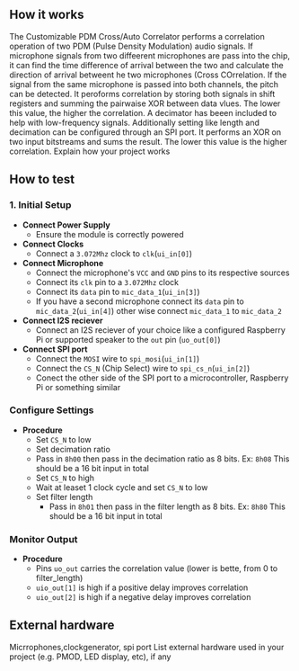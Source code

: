 <!---

This file is used to generate your project datasheet. Please fill in the information below and delete any unused
sections.

You can also include images in this folder and reference them in the markdown. Each image must be less than
512 kb in size, and the combined size of all images must be less than 1 MB.
-->

## How it works
The Customizable PDM Cross/Auto Correlator performs a correlation operation of two PDM (Pulse Density Modulation) audio signals.  If microphone signals from two diffeerent microphones are pass into the chip, it can find the time difference of arrival between the two and calculate the direction of arrival betweent he two microphones (Cross COrrelation. If the signal from the same microphone is passed into both channels, the pitch can be detected. It peroforms correlation by storing both signals in shift registers and summing the pairwaise XOR between data vlues. The lower this value, the higher the correlation. A decimator has beeen included to help with low-frequency signals. Additionally setting like length and decimation can be configured through an SPI port.
It performs an XOR on two input bitstreams and sums the result. The lower this value is the higher correlation.
Explain how your project works

## How to test
### 1. Initial Setup
- **Connect Power Supply**
  - Ensure the module is correctly powered
- **Connect Clocks**
  - Connect a `3.072Mhz` clock to `clk`(`ui_in[0]`)
- **Connect Microphone**
  - Connect the microphone's `VCC` and `GND` pins to its respective sources
  - Connect its  `clk` pin to a `3.072Mhz` clock
  - Connect its  `data` pin to `mic_data_1`(`ui_in[3]`)
  - If you have a second microphone connect its `data` pin to `mic_data_2`(`ui_in[4]`) other wise connect `mic_data_1` to `mic_data_2`
- **Connect I2S reciever**
  - Connect an I2S reciever of your choice like a configured Raspberry Pi or supported speaker to the `out` pin (`uo_out[0]`)
- **Connect SPI port**
  - Connect the `MOSI` wire to `spi_mosi`(`ui_in[1]`)
  - Connect the `CS_N` (Chip Select) wire to `spi_cs_n`(`ui_in[2]`)
  - Conect the other side of the SPI port to a microcontroller, Raspberry Pi or something  similar
### Configure Settings
- **Procedure**
  -  Set `CS_N` to low
  -  Set decimation ratio
    -  Pass in `8h00` then pass in the decimation ratio as 8 bits. Ex: `8h08` This should be a 16 bit input in total
  - Set `CS_N` to high
  - Wait at leaset 1 clock cycle and set `CS_N` to low
  - Set filter length
    -  Pass in `8h01` then pass in the filter length as 8 bits. Ex: `8h80` This should be a 16 bit input in total
### Monitor Output
- **Procedure**
  -  Pins `uo_out` carries the correlation value (lower is bette, from 0 to filter_length)
  -  `uio_out[1]` is high if a positive delay improves correlation
  -  `uio_out[2]` is high if a negative delay improves correlation

## External hardware
Micrrophones,clockgenerator, spi port
List external hardware used in your project (e.g. PMOD, LED display, etc), if any

